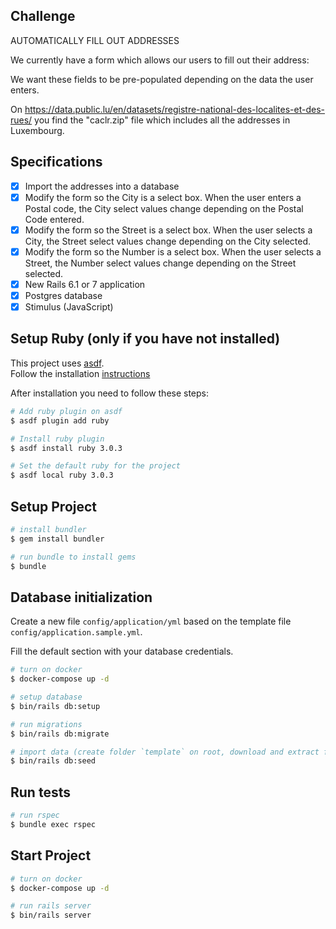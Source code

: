 ## Challenge

AUTOMATICALLY FILL OUT ADDRESSES

We currently have a form which allows our users to fill out their address:

We want these fields to be pre-populated depending on the data the user enters.

On https://data.public.lu/en/datasets/registre-national-des-localites-et-des-rues/ you find the "caclr.zip" file which includes all the addresses in Luxembourg.

## Specifications

- [x] Import the addresses into a database
- [x] Modify the form so the City is a select box. When the user enters a Postal code, the City select values change depending on the Postal Code entered.
- [x] Modify the form so the Street is a select box. When the user selects a City, the Street select values change depending on the City selected.
- [x] Modify the form so the Number is a select box. When the user selects a Street, the Number select values change depending on the Street selected.
- [x] New Rails 6.1 or 7 application
- [x] Postgres database
- [x] Stimulus (JavaScript)

## Setup Ruby (only if you have not installed)

This project uses [asdf](https://asdf-vm.com/#/). \
Follow the installation [instructions](https://asdf-vm.com/#/core-manage-asdf?id=asdf)

After installation you need to follow these steps:

```bash
# Add ruby plugin on asdf
$ asdf plugin add ruby

# Install ruby plugin
$ asdf install ruby 3.0.3

# Set the default ruby for the project
$ asdf local ruby 3.0.3
```

## Setup Project

```bash
# install bundler
$ gem install bundler

# run bundle to install gems
$ bundle
```

## Database initialization

Create a new file `config/application/yml` based on the template file `config/application.sample.yml`.

Fill the default section with your database credentials.


```bash
# turn on docker
$ docker-compose up -d

# setup database
$ bin/rails db:setup

# run migrations
$ bin/rails db:migrate

# import data (create folder `template` on root, download and extract files inside the folder)
$ bin/rails db:seed
```

## Run tests
```bash
# run rspec
$ bundle exec rspec
```

## Start Project
```bash
# turn on docker
$ docker-compose up -d

# run rails server
$ bin/rails server
```
